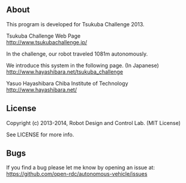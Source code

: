 ## About

This program is developed for Tsukuba Challenge 2013.

Tsukuba Challenge Web Page<br>
http://www.tsukubachallenge.jp/

In the challenge, our robot traveled 1081m autonomously.

We introduce this system in the following page. (In Japanese)<br>
http://www.hayashibara.net/tsukuba_challenge

Yasuo Hayashibara
Chiba Institute of Technology<br>
http://www.hayashibara.net/

## License

Copyright (c) 2013-2014, Robot Design and Control Lab. (MIT License)

See LICENSE for more info.

## Bugs

If you find a bug please let me know by opening an issue at: https://github.com/open-rdc/autonomous-vehicle/issues

